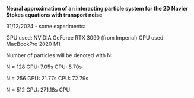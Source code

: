**Neural approximation of an interacting particle system for the 2D Navier Stokes equations with transport noise**

31/12/2024 - some experiments:

GPU used: NVIDIA GeForce RTX 3090 (from Imperial)
CPU used: MacBookPro 2020 M1

Number of particles will be denoted with N:

N = 128
GPU: 7.05s
CPU: 5.70s

N = 256
GPU: 21.77s
CPU: 72.79s

N = 512
GPU: 271.18s
CPU: 
